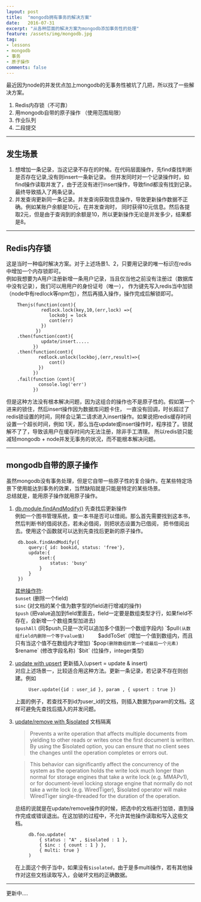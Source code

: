 ```yaml
---
layout: post
title:  "mongodb拥有事务的解决方案"
date:   2016-07-31
excerpt: "从各种层面的解决方案为mongodb添加事务性的处理"
feature: /assets/img/mongodb.jpg
tag:
- lessons 
- mongodb
- 事务
- 原子操作
comments: false
---
```


最近因为node的并发优点加上mongodb的无事务性被坑了几把，所以找了一些解决方案。  

1. Redis内存锁（不可靠）
2. 用mongodb自带的原子操作 （使用范围局限）
3. 作业队列
4. 二段提交

-----------

##  发生场景

1. 想增加一条记录，当这记录不存在的时候。在代码层面操作，先find查找判断是否存在记录,没有则insert一条新记录。
   但并发同时对一个记录操作时，如find操作读取并发了，由于还没有进行insert操作，导致find都没有找到记录。
   最终导致插入了两条记录。
2. 并发查询更新同一条记录。并发查询获取信息操作，导致更新操作数据不正确。例如某账户余额是10元，在并发查询时，
    同时获得10元信息。然后各提取2元，但是由于查询到的余额是10，所以更新操作无论是并发多少，结果都是8。

-----------

## Redis内存锁
这是当时一种临时解决方案。对于上述场景1、2，只要用记录的唯一标识在redis中增加一个内存锁即可。          
例如我想要为A用户注册新增一条用户记录，当且仅当他之前没有注册过（数据库中没有记录），我们可以用用户的身份证号（唯一），
作为键先写入redis当中加锁（node中有redlock等npm包），然后再插入操作，操作完成后解锁即可。

        Thenjs(function(cont){
                 redlock.lock(key,10,(err,lock) =>{
                    lockobj = lock
                    cont(err)
                 })
               })
        .then(function(cont){
                 update/insert.....
              })
        .then(function(cont){
                redlock.unlock(lockboj,(err,result)=>{
                    cont()
                })  
              })
        .fail(function（cont){
                console.log('err')
              })
             
但是这种方法没有根本解决问题，因为这组合的操作也不是原子性的。假如第一个进来的锁住，然后insert操作因为数据库问题卡住，
一直没有回调，时长超过了redis锁设置的时间，同样会让第二请求进入insert操作。如果说把redis缓存时间设置一个超长时间，例如
1天，那么当在update或insert操作时，程序挂了。锁就解不了了，导致该用户在缓存时间内无法注册，除非手工清理。
所以redis锁只能减轻mongodb + node并发无事务的状况，而不能根本解决问题。

-------

## mongodb自带的原子操作
虽然mongodb没有事务处理，但是它自带一些原子性的复合操作。在某些特定场景下使用能达到事务的效果，当然缺陷就是只能是特定的某些场景。    
总结就是，能用原子操作就用原子操作。

1. [db.module.findAndModify()](https://docs.mongodb.com/manual/reference/method/db.collection.findAndModify/) 先查找后更新操作      
    例如一个图书管理系统，查一本书是否可以借阅。那么首先需要找到这本书，然后判断书的借阅状态，若未必借阅，则把状态设置为已借阅，
    把书借阅出去。使用这个函数就可以达到先查找后更新的原子操作。      
        
        db.book.findAndModify({
            query:{ id: bookid, status: 'free'},
            update:{
                $set:{
                    status: 'busy'
                }
            }
        })
        
   [其他操作符](http://www.runoob.com/mongodb/mongodb-atomic-operations.html):    
   `$unset` (删除一个field)     
   `$inc` (对文档的某个值为数字型的field进行增减的操作)    
   `$push` (把value追加到field里面去，field一定要是数组类型才行，如果field不存在，会新增一个数组类型加进去)      
   `$pushAll` (同$push,只是一次可以追加多个值到一个数组字段内)     
   `$pull` (从数组field内删除一个等于value值)     
   `$addToSet` (增加一个值到数组内，而且只有当这个值不在数组内才增加)     
   `$pop` (删除数组的第一个或最后一个元素)     
   `$rename` (修改字段名称)     
   `$bit` (位操作，integer类型)
   
2. [update with upsert](https://docs.mongodb.com/manual/reference/method/db.collection.update/)  更新插入(upsert = update & insert)             
    对应上述场景一，比较适合用这种方法。更新一条记录，若记录不存在则创建。例如
            
            User.update({id : user_id }, param , { upsert : true })

    上面的例子，若查找不到id为user_id的文档，则插入数据为param的文档。这样可避免先查找后插入的并发问题。
    
3. [update/remove with $isolated](https://docs.mongodb.com/manual/reference/operator/update/isolated/) 文档隔离     
    
    >Prevents a write operation that affects multiple documents from yielding to other reads or writes once the first document is written. By using the $isolated option, you can ensure that no client sees the changes until the operation completes or errors out.
     
    >This behavior can significantly affect the concurrency of the system as the operation holds the write lock much longer than normal for storage engines that take a write lock (e.g. MMAPv1), or for document-level locking storage engine that normally do not take a write lock (e.g. WiredTiger), $isolated operator will make WiredTiger single-threaded for the duration of the operation.
    
    总结的说就是在update/remove操作的时候，把选中的文档进行加锁，直到操作完成或错误退出。在这加锁的过程中，不允许其他操作读取和写入这些文档。
    
            db.foo.update(
                { status : "A" , $isolated : 1 },
                { $inc : { count : 1 } },
                { multi: true }
            )

    在上面这个例子当中，如果没有`$isolated`，由于是多multi操作，若有其他操作对这些文档读取写入，会破坏文档的正确数据。
    
-------------
更新中....
